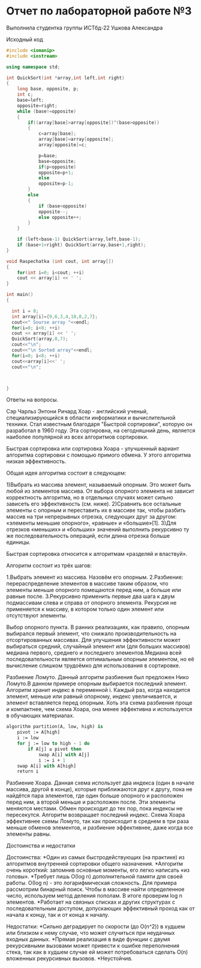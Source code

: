 # Отчет по лабораторной работе №3

Выполнила студентка группы ИСТбд-22 Ушкова Александра

Исходный код

```C++
#include <iomanip>
#include <iostream>

using namespace std;

int QuickSort(int *array,int left,int right)
{
    long base, opposite, p;
    int c;
    base=left;
    opposite=right;
    while (base!=opposite)
    {
        if((array[base]>array[opposite])^(base>opposite))
        {
            c=array[base];
            array[base]=array[opposite];
            array[opposite]=c;

            p=base;
            base=opposite;
            if(p<opposite)
            opposite=p+1;
            else
            opposite=p-1;
        }
        else
        {
            if (base<opposite)
            opposite--;
            else opposite++;
        }
    }

    if (left<base-1) QuickSort(array,left,base-1);
    if (base+1<right) QuickSort(array,base+1,right);
}

void Raspechatka (int cout, int array[])
{
    for(int i=0; i<cout; ++i)
    cout << array[i] << ' ';
}

int main()
{

  int i = 8;
  int array[i]={9,6,3,4,10,8,2,7};
  cout<<" Sourse array "<<endl;
  for(i=0; i<8; ++i)
  cout << array[i] << ' ';
  QuickSort(array,0,7);
  cout<<"\n";
  cout<<"\n Sorted array"<<endl;
  for(i=0; i<8; ++i)
  cout<<array[i]<<' ';
  cout<<"\n";



}
```

Ответы на вопросы.

Сэр Чарльз Энтони Ричард Хоар - английский ученый, специализирующийся в области информатики и вычислительной техники. Стал известным благодаря "Быстрой сортировки", которую он разработал в 1960 году. Эта сортировна, на сегодняшний день, является наиболее популярной из всех алгоритмов сортировки.

Быстрая сортировка или сортировка Хоара - улучшенный вариант алгоритма сортировки с помощью примого обмена. У этого алгоритма низкая эффективность.

Общая идея алгоритма состоит в следующем:

1)Выбрать из массива элемент, называемый опорным. Это может быть любой из элементов массива. От выбора опорного элемента не зависит корректность алгоритма, но в отдельных случаях может сильно зависеть его эффективность (см. ниже).
2)Сравнить все остальные элементы с опорным и переставить их в массиве так, чтобы разбить массив на три непрерывных отрезка, следующих друг за другом: «элементы меньшие опорного», «равные» и «большие»[1].
3)Для отрезков «меньших» и «больших» значений выполнить рекурсивно ту же последовательность операций, если длина отрезка больше единицы.

Быстрая сортировка относится к алгоритмам «разделяй и властвуй».

Алгоритм состоит из трёх шагов:

1.Выбрать элемент из массива. Назовём его опорным.
2.Разбиение: перераспределение элементов в массиве таким образом, что элементы меньше опорного помещаются перед ним, а больше или равные после.
3.Рекурсивно применить первые два шага к двум подмассивам слева и справа от опорного элемента. Рекурсия не применяется к массиву, в котором только один элемент или отсутствуют элементы.

Выбор опорного пункта. В ранних реализациях, как правило, опорным выбирался первый элемент, что снижало производительность на отсортированных массивах. Для улучшения эффективности может выбираться средний, случайный элемент или (для больших массивов) медиана первого, среднего и последнего элементов.Медиана всей последовательности является оптимальным опорным элементом, но её вычисление слишком трудоёмко для использования в сортировке.

Разбиение Ломуто. Данный алгоритм разбиения был предложен Нико Ломуто.В данном примере опорным выбирается последний элемент. Алгоритм хранит индекс в переменной i. Каждый раз, когда находится элемент, меньше или равный опорному, индекс увеличивается, и элемент вставляется перед опорным. Хоть эта схема разбиения проще и компактнее, чем схема Хоара, она менее эффективна и используется в обучающих материалах.

``` Pascal
algorithm partition(A, low, high) is
    pivot := A[high]
    i := low
    for j := low to high - 1 do
        if A[j] ≤ pivot then
            swap A[i] with A[j]
            i := i + 1
    swap A[i] with A[high]
    return i
```

Разбиение Хоара. Данная схема использует два индекса (один в начале массива, другой в конце), которые приближаются друг к другу, пока не найдётся пара элементов, где один больше опорного и расположен перед ним, а второй меньше и расположен после. Эти элементы меняются местами. Обмен происходит до тех пор, пока индексы не пересекутся. Алгоритм возвращает последний индекс. Схема Хоара эффективнее схемы Ломуто, так как происходит в среднем в три раза меньше обменов элементов, и разбиение эффективнее, даже когда все элементы равны.

Достоинства и недостатки

Достоинства:
*Один из самых быстродействующих (на практике) из алгоритмов внутренней сортировки общего назначения.
*Алгоритм очень короткий: запомнив основные моменты, его легко написать «из головы».
*Требует лишь О(log n) дополнительной памяти для своей работы.
О(log n) - это логарифмическая сложность. Для примера рассмотрим бинарный поиск. Чтобы в массиве найти определенное число, используем метод деления пополам. В итоге проверим log n элементов.
*Работает на связных списках и других структурах с последовательным доступом, допускающих эффективный проход как от начала к концу, так и от конца к началу.

Недостатки:
*Сильно деградирует по скорости (до O(n^2)) в худшем или близком к нему случае, что может случиться при неудачных входных данных.
*Прямая реализация в виде функции с двумя рекурсивными вызовами может привести к ошибке переполнения стека, так как в худшем случае ей может потребоваться сделать O(n) вложенных рекурсивных вызовов.
*Неустойчив.
